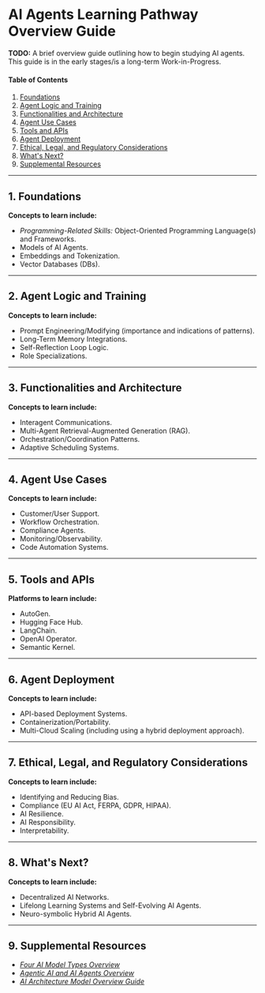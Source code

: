 # AI Agents Learning Pathway Overview Guide

**TODO:** A brief overview guide outlining how to begin studying AI agents. This guide is in the early stages/is a long-term Work-in-Progress.

#### Table of Contents

1. [Foundations](#foundations)
2. [Agent Logic and Training](#logic)
3. [Functionalities and Architecture](#arch)
4. [Agent Use Cases](#usecases)
5. [Tools and APIs](#tools)
6. [Agent Deployment](#deployment)
7. [Ethical, Legal, and Regulatory Considerations](#ethics)
8. [What's Next?](#whatsnext)
9. [Supplemental Resources](#supplemental)

<hr />

## 1. <a name="foundations">Foundations</a>

**Concepts to learn include:**

* *Programming-Related Skills:* Object-Oriented Programming Language(s) and Frameworks.
* Models of AI Agents.
* Embeddings and Tokenization.
* Vector Databases (DBs).

<hr />

## 2. <a name="logic">Agent Logic and Training</a>

**Concepts to learn include:**

* Prompt Engineering/Modifying (importance and indications of patterns).
* Long-Term Memory Integrations.
* Self-Reflection Loop Logic.
* Role Specializations.

<hr />

## 3. <a name="arch">Functionalities and Architecture</a>

**Concepts to learn include:**

* Interagent Communications.
* Multi-Agent Retrieval-Augmented Generation (RAG).
* Orchestration/Coordination Patterns.
* Adaptive Scheduling Systems.

<hr /> 

## 4. <a name="usecases">Agent Use Cases</a>

**Concepts to learn include:**

* Customer/User Support.
* Workflow Orchestration.
* Compliance Agents.
* Monitoring/Observability.
* Code Automation Systems.

<hr />

## 5. <a name="tools">Tools and APIs</a>

**Platforms to learn include:**

* AutoGen.
* Hugging Face Hub.
* LangChain.
* OpenAI Operator.
* Semantic Kernel.

<hr />

## 6. <a name="deployment">Agent Deployment</a>

**Concepts to learn include:**

* API-based Deployment Systems.
* Containerization/Portability.
* Multi-Cloud Scaling (including using a hybrid deployment approach).

<hr />

## 7. <a name="ethics">Ethical, Legal, and Regulatory Considerations</a>

**Concepts to learn include:**

* Identifying and Reducing Bias.
* Compliance (EU AI Act, FERPA, GDPR, HIPAA).
* AI Resilience.
* AI Responsibility.
* Interpretability.

<hr />

## 8. <a name="whatsnext">What's Next?</a>

**Concepts to learn include:**

* Decentralized AI Networks.
* Lifelong Learning Systems and Self-Evolving AI Agents.
* Neuro-symbolic Hybrid AI Agents.

<hr />

## 9. <a name="supplemental">Supplemental Resources</a>

* *[Four AI Model Types Overview](https://github.com/chaseofthejungle/four-ai-models-overview)*
* *[Agentic AI and AI Agents Overview](https://github.com/chaseofthejungle/agentic-ai-and-ai-agents-overview)*
* *[AI Architecture Model Overview Guide](https://github.com/chaseofthejungle/AI-Architecture-Model-Overview)*
